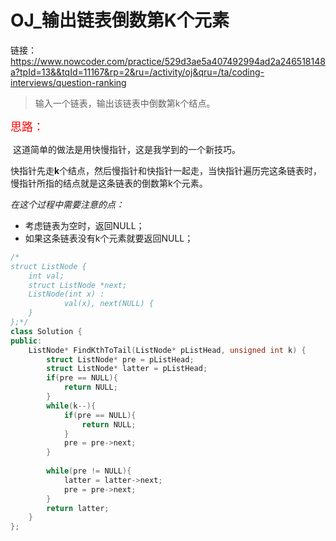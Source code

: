 # OJ_输出链表倒数第K个元素

链接：https://www.nowcoder.com/practice/529d3ae5a407492994ad2a246518148a?tpId=13&&tqId=11167&rp=2&ru=/activity/oj&qru=/ta/coding-interviews/question-ranking

>输入一个链表，输出该链表中倒数第k个结点。

<font color = red size = 4>思路：</font>

​	这道简单的做法是用快慢指针，这是我学到的一个新技巧。

​	快指针先走**k**个结点，然后慢指针和快指针一起走，当快指针遍历完这条链表时，慢指针所指的结点就是这条链表的倒数第k个元素。

*在这个过程中需要注意的点：*

- 考虑链表为空时，返回NULL；
- 如果这条链表没有k个元素就要返回NULL；

~~~C++
/*
struct ListNode {
	int val;
	struct ListNode *next;
	ListNode(int x) :
			val(x), next(NULL) {
	}
};*/
class Solution {
public:
    ListNode* FindKthToTail(ListNode* pListHead, unsigned int k) {
        struct ListNode* pre = pListHead;
        struct ListNode* latter = pListHead;
        if(pre == NULL){
            return NULL;
        }
        while(k--){
            if(pre == NULL){
                return NULL;
            }
            pre = pre->next;
        }
        
        while(pre != NULL){
            latter = latter->next;
            pre = pre->next;
        }
        return latter;
    }
};
~~~